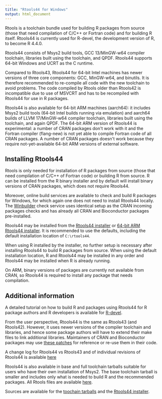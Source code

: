 ```yaml
---
title: "Rtools44 for Windows"
output: html_document
---
```


Rtools is a toolchain bundle used for building R packages from source (those
that need compilation of C/C++ or Fortran code) and for building R itself. 
Rtools44 is currently used for R-devel, the development version of R, to
become R 4.4.0.

Rtools44 consists of Msys2 build tools, GCC 13/MinGW-w64 compiler toolchain,
libraries built using the toolchain, and QPDF.  Rtools44 supports 64-bit
Windows and UCRT as the C runtime.

Compared to Rtools43, Rtools44 for 64-bit Intel machines has newer versions
of three core components: GCC, MinGW-w64, and binutils.  It is therefore
recommended to re-compile all code with the new toolchain to avoid problems. 
The code compiled by Rtools older than Rtools42 is incompatible due to use
of MSVCRT and has to be recompiled with Rtools44 for use in R packages.

Rtools44 is also available for 64-bit ARM machines (aarch64): it includes
Msys2 build tools (64-bit Intel builds running via emulation) and aarch64
builds of LLVM 17/MinGW-w64 compiler toolchain, libraries built using the
toolchain, and again QPDF.  The 64-bit ARM version of Rtools44 is
experimental: a number of CRAN packages don't work with it and the Fortran
compiler (flang-new) is not yet able to compile Fortran code of all CRAN
packages. A number of CRAN packages doesn't work because they require
not-yet-available 64-bit ARM versions of external software.

## Installing Rtools44

Rtools is only needed for installation of R packages from source (those that
need compilation of C/C++ of Fortran code) or building R from source.  R can
be installed from the R binary installer and by default will install binary
versions of CRAN packages, which does not require Rtools44.

Moreover, online build services are available to check and build R packages
for Windows, for which again one does not need to install Rtools44 locally.
The [Winbuilder](https://win-builder.r-project.org/) check service uses
identical setup as the CRAN incoming packages checks and has already all
CRAN and Bioconductor packages pre-installed.

Rtools44 may be installed from the [Rtools44 installer](files/rtools44-RTVER.exe)
or [64-bit ARM Rtools44 installer](files/rtools44-aarch64-RTVER.exe).
It is recommended to use the defaults, including the default installation
location of `C:\rtools44`. 

When using R installed by the installer, no further setup is necessary after
installing Rtools44 to build R packages from source.  When using the default
installation location, R and Rtools44 may be installed in any order and
Rtools44 may be installed when R is already running.

On ARM, binary versions of packages are currently not available from CRAN,
so Rtools44 is required to install any package that needs compilation.

## Additional information

A detailed tutorial on how to build R and packages using Rtools44 for R package
authors and R developers is available for [R-devel](../../base/howto-R-devel.html).

From the user perspective, Rtools44 is the same as Rtools43 (and Rtools42). 
However, it uses newer versions of the compiler toolchain and libraries, and
hence some package authors will have to extend their make files to link
additional libraries.  Maintainers of CRAN and Bioconductor packages may use
[these patches](https://www.r-project.org/nosvn/winutf8/ucrt3/patches/) for
reference or re-use them in their code.

A change log for Rtools44 vs Rtools43 and of individual revisions of
Rtools44 is available [here](news.html)

Rtools44 is also available in base and full toolchain tarballs suitable for
users who have their own installation of Msys2.  The base toolchain tarball
is smaller and includes only what is needed to build R and the recommended
packages.  All Rtools files are available [here](files).

Sources are available for the
[toochain tarballs](https://svn.r-project.org/R-dev-web/trunk/WindowsBuilds/winutf8/ucrt3/toolchain_libs/)
and the
[Rtools44 installer](https://svn.r-project.org/R-dev-web/trunk/WindowsBuilds/winutf8/ucrt3/rtools/).
